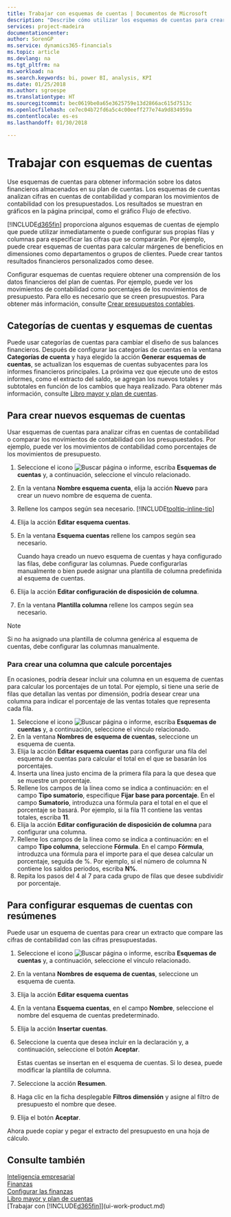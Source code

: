 ```yaml
---
title: Trabajar con esquemas de cuentas | Documentos de Microsoft
description: "Describe cómo utilizar los esquemas de cuentas para crear varias vistas e informes para analizar los datos de rendimiento financiero."
services: project-madeira
documentationcenter: 
author: SorenGP
ms.service: dynamics365-financials
ms.topic: article
ms.devlang: na
ms.tgt_pltfrm: na
ms.workload: na
ms.search.keywords: bi, power BI, analysis, KPI
ms.date: 01/25/2018
ms.author: sgroespe
ms.translationtype: HT
ms.sourcegitcommit: bec0619be0a65e3625759e13d2866ac615d7513c
ms.openlocfilehash: ce7ec04b72fd6a5c4c00eeff277e74a9d834959a
ms.contentlocale: es-es
ms.lasthandoff: 01/30/2018

---
```

# <a name="work-with-account-schedules"></a>Trabajar con esquemas de cuentas
Use esquemas de cuentas para obtener información sobre los datos financieros almacenados en su plan de cuentas. Los esquemas de cuentas analizan cifras en cuentas de contabilidad y comparan los movimientos de contabilidad con los presupuestados. Los resultados se muestran en gráficos en la página principal, como el gráfico Flujo de efectivo.  

[!INCLUDE[d365fin](includes/d365fin_md.md)]  proporciona algunos esquemas de cuentas de ejemplo que puede utilizar inmediatamente o puede configurar sus propias filas y columnas para especificar las cifras que se compararán. Por ejemplo, puede crear esquemas de cuentas para calcular márgenes de beneficios en dimensiones como departamentos o grupos de clientes. Puede crear tantos resultados financieros personalizados como desee.  

Configurar esquemas de cuentas requiere obtener una comprensión de los datos financieros del plan de cuentas. Por ejemplo, puede ver los movimientos de contabilidad como porcentajes de los movimientos de presupuesto. Para ello es necesario que se creen presupuestos. Para obtener más información, consulte [Crear presupuestos contables](finance-how-create-budgets.md).

## <a name="account-categories-and-account-schedules"></a>Categorías de cuentas y esquemas de cuentas
Puede usar categorías de cuentas para cambiar el diseño de sus balances financieros. Después de configurar las categorías de cuentas en la ventana **Categorías de cuenta** y haya elegido la acción **Generar esquemas de cuentas**, se actualizan los esquemas de cuentas subyacentes para los informes financieros principales. La próxima vez que ejecute uno de estos informes, como el extracto del saldo, se agregan los nuevos totales y subtotales en función de los cambios que haya realizado. Para obtener más información, consulte [Libro mayor y plan de cuentas](finance-general-ledger.md).  

## <a name="to-create-new-account-schedules"></a>Para crear nuevos esquemas de cuentas  
 Usar esquemas de cuentas para analizar cifras en cuentas de contabilidad o comparar los movimientos de contabilidad con los presupuestados. Por ejemplo, puede ver los movimientos de contabilidad como porcentajes de los movimientos de presupuesto.

1. Seleccione el icono ![Buscar página o informe](media/ui-search/search_small.png "icono Buscar página o informe"), escriba **Esquemas de cuentas** y, a continuación, seleccione el vínculo relacionado.  
2. En la ventana **Nombre esquema cuenta**, elija la acción **Nuevo** para crear un nuevo nombre de esquema de cuenta.
3. Rellene los campos según sea necesario. [!INCLUDE[tooltip-inline-tip](includes/tooltip-inline-tip_md.md)]
4. Elija la acción **Editar esquema cuentas**.
5. En la ventana **Esquema cuentas** rellene los campos según sea necesario.  

    Cuando haya creado un nuevo esquema de cuentas y haya configurado las filas, debe configurar las columnas. Puede configurarlas manualmente o bien puede asignar una plantilla de columna predefinida al esquema de cuentas.
6. Elija la acción **Editar configuración de disposición de columna**.
7. En la ventana **Plantilla columna** rellene los campos según sea necesario.

> [!NOTE]  
>   Si no ha asignado una plantilla de columna genérica al esquema de cuentas, debe configurar las columnas manualmente.   

### <a name="to-create-a-column-that-calculates-percentages"></a>Para crear una columna que calcule porcentajes  
En ocasiones, podría desear incluir una columna en un esquema de cuentas para calcular los porcentajes de un total. Por ejemplo, si tiene una serie de filas que detallan las ventas por dimensión, podría desear crear una columna para indicar el porcentaje de las ventas totales que representa cada fila.

1. Seleccione el icono ![Buscar página o informe](media/ui-search/search_small.png "icono Buscar página o informe"), escriba **Esquemas de cuentas** y, a continuación, seleccione el vínculo relacionado.
2. En la ventana **Nombres de esquema de cuentas**, seleccione un esquema de cuenta.  
3. Elija la acción **Editar esquema cuentas** para configurar una fila del esquema de cuentas para calcular el total en el que se basarán los porcentajes.  
4. Inserta una línea justo encima de la primera fila para la que desea que se muestre un porcentaje.  
5. Rellene los campos de la línea como se indica a continuación: en el campo **Tipo sumatorio**, especifique **Fijar base para porcentaje**. En el campo **Sumatorio**, introduzca una fórmula para el total en el que el porcentaje se basará. Por ejemplo, si la fila 11 contiene las ventas totales, escriba **11**.  
6. Elija la acción **Editar configuración de disposición de columna** para configurar una columna.  
7. Rellene los campos de la línea como se indica a continuación: en el campo **Tipo columna**, seleccione **Fórmula**. En el campo **Fórmula**, introduzca una fórmula para el importe para el que desea calcular un porcentaje, seguida de %. Por ejemplo, si el número de columna N contiene los saldos periodos, escriba **N%**.  
8. Repita los pasos del 4 al 7 para cada grupo de filas que desee subdividir por porcentaje.

## <a name="to-set-up-account-schedules-with-overviews"></a>Para configurar esquemas de cuentas con resúmenes  
Puede usar un esquema de cuentas para crear un extracto que compare las cifras de contabilidad con las cifras presupuestadas.

1. Seleccione el icono ![Buscar página o informe](media/ui-search/search_small.png "icono Buscar página o informe"), escriba **Esquemas de cuentas** y, a continuación, seleccione el vínculo relacionado.
2. En la ventana **Nombres de esquema de cuentas**, seleccione un esquema de cuenta.  
3. Elija la acción **Editar esquema cuentas**  
4. En la ventana **Esquema cuentas**, en el campo **Nombre**, seleccione el nombre del esquema de cuentas predeterminado.
5. Elija la acción **Insertar cuentas**.  
6. Seleccione la cuenta que desea incluir en la declaración y, a continuación, seleccione el botón **Aceptar**.

    Estas cuentas se insertan en el esquema de cuentas. Si lo desea, puede modificar la plantilla de columna.  
7. Seleccione la acción **Resumen**.  
8. Haga clic en la ficha desplegable **Filtros dimensión** y asigne al filtro de presupuesto el nombre que desee.  
9. Elija el botón **Aceptar**.  

Ahora puede copiar y pegar el extracto del presupuesto en una hoja de cálculo.

## <a name="see-also"></a>Consulte también
[Inteligencia empresarial](bi.md)  
[Finanzas](finance.md)  
[Configurar las finanzas](finance-setup-finance.md)  
[Libro mayor y plan de cuentas](finance-general-ledger.md)  
[Trabajar con [!INCLUDE[d365fin](includes/d365fin_md.md)]](ui-work-product.md)  

